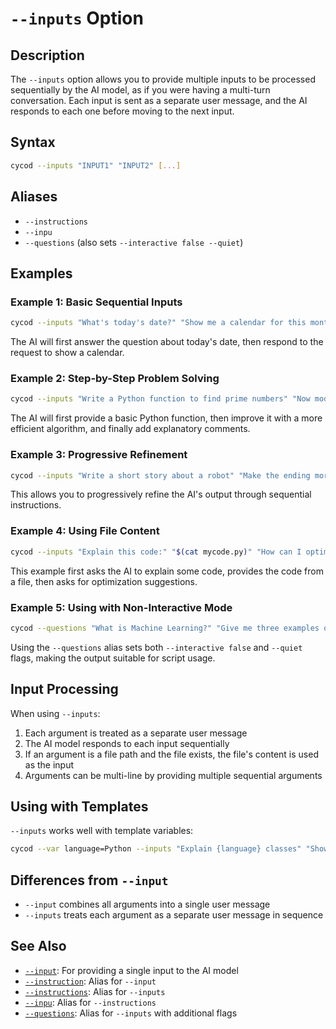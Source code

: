 # `--inputs` Option

## Description

The `--inputs` option allows you to provide multiple inputs to be processed sequentially by the AI model, as if you were having a multi-turn conversation. Each input is sent as a separate user message, and the AI responds to each one before moving to the next input.

## Syntax

```bash
cycod --inputs "INPUT1" "INPUT2" [...]
```

## Aliases

- `--instructions`
- `--inpu`
- `--questions` (also sets `--interactive false --quiet`)

## Examples

### Example 1: Basic Sequential Inputs

```bash
cycod --inputs "What's today's date?" "Show me a calendar for this month"
```

The AI will first answer the question about today's date, then respond to the request to show a calendar.

### Example 2: Step-by-Step Problem Solving

```bash
cycod --inputs "Write a Python function to find prime numbers" "Now modify it to be more efficient" "Add comments to explain the algorithm"
```

The AI will first provide a basic Python function, then improve it with a more efficient algorithm, and finally add explanatory comments.

### Example 3: Progressive Refinement

```bash
cycod --inputs "Write a short story about a robot" "Make the ending more uplifting" "Now add more descriptive language"
```

This allows you to progressively refine the AI's output through sequential instructions.

### Example 4: Using File Content

```bash
cycod --inputs "Explain this code:" "$(cat mycode.py)" "How can I optimize it?"
```

This example first asks the AI to explain some code, provides the code from a file, then asks for optimization suggestions.

### Example 5: Using with Non-Interactive Mode

```bash
cycod --questions "What is Machine Learning?" "Give me three examples of ML applications" "How can beginners start learning ML?"
```

Using the `--questions` alias sets both `--interactive false` and `--quiet` flags, making the output suitable for script usage.

## Input Processing

When using `--inputs`:

1. Each argument is treated as a separate user message
2. The AI model responds to each input sequentially
3. If an argument is a file path and the file exists, the file's content is used as the input
4. Arguments can be multi-line by providing multiple sequential arguments

## Using with Templates

`--inputs` works well with template variables:

```bash
cycod --var language=Python --inputs "Explain {language} classes" "Show an example of inheritance in {language}"
```

## Differences from `--input`

- `--input` combines all arguments into a single user message
- `--inputs` treats each argument as a separate user message in sequence

## See Also

- [`--input`](input.md): For providing a single input to the AI model
- [`--instruction`](instruction.md): Alias for `--input`
- [`--instructions`](instructions.md): Alias for `--inputs`
- [`--inpu`](inpu.md): Alias for `--instructions`
- [`--questions`](questions.md): Alias for `--inputs` with additional flags